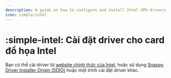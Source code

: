 ```yaml
---
description: A guide on how to configure and install Intel GPU drivers in AtlasOS
icon: simple/intel
---
```


# :simple-intel: Cài đặt driver cho card đồ họa Intel

Bạn có thể cài driver từ [website chính thức của Intel](https://www.intel.com/content/www/us/en/support/products/80939/graphics.html#211969), hoặc sử dụng  [Snappy Driver Installer Origin (SDIO)](https://www.glenn.delahoy.com/snappy-driver-installer-origin) hoặc một trình cài đặt driver khác.
